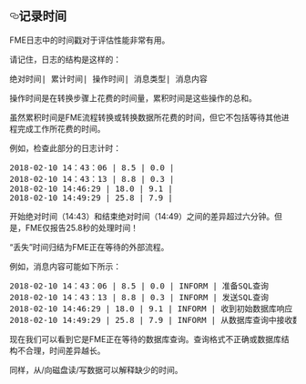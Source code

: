 
  <div id="readme" class="readme blob instapaper_body">
    <article class="markdown-body entry-content" itemprop="text"><h2><a id="user-content-log-timings" class="anchor" aria-hidden="true" href="https://github.com/safesoftware/FMETraining/blob/Desktop-Advanced-2018/DesktopAdvanced2WorkspaceDesign/2.09.LogTimings.md#log-timings"><svg class="octicon octicon-link" viewBox="0 0 16 16" version="1.1" width="16" height="16" aria-hidden="true"><path fill-rule="evenodd" d="M4 9h1v1H4c-1.5 0-3-1.69-3-3.5S2.55 3 4 3h4c1.45 0 3 1.69 3 3.5 0 1.41-.91 2.72-2 3.25V8.59c.58-.45 1-1.27 1-2.09C10 5.22 8.98 4 8 4H4c-.98 0-2 1.22-2 2.5S3 9 4 9zm9-3h-1v1h1c1 0 2 1.22 2 2.5S13.98 12 13 12H9c-.98 0-2-1.22-2-2.5 0-.83.42-1.64 1-2.09V6.25c-1.09.53-2 1.84-2 3.25C6 11.31 7.55 13 9 13h4c1.45 0 3-1.69 3-3.5S14.5 6 13 6z"></path></svg></a><font style="vertical-align: inherit;"><font style="vertical-align: inherit;">记录时间</font></font></h2>
<p><font style="vertical-align: inherit;"><font style="vertical-align: inherit;">FME日志中的时间戳对于评估性能非常有用。</font></font></p>
<p><font style="vertical-align: inherit;"><font style="vertical-align: inherit;">请记住，日志的结构是这样的：</font></font></p>
<pre><font style="vertical-align: inherit;"><font style="vertical-align: inherit;">绝对时间| </font><font style="vertical-align: inherit;">累计时间| </font><font style="vertical-align: inherit;">操作时间| </font><font style="vertical-align: inherit;">消息类型| </font><font style="vertical-align: inherit;">消息内容
</font></font></pre>
<p><font style="vertical-align: inherit;"><font style="vertical-align: inherit;">操作时间是在转换步骤上花费的时间量，累积时间是这些操作的总和。</font></font></p>
<p><font style="vertical-align: inherit;"><font style="vertical-align: inherit;">虽然累积时间是FME流程转换或转换数据所花费的时间，但它不包括等待其他进程完成工作所花费的时间。</font></font></p>
<p><font style="vertical-align: inherit;"><font style="vertical-align: inherit;">例如，检查此部分的日志计时：</font></font></p>
<pre><font style="vertical-align: inherit;"><font style="vertical-align: inherit;">2018-02-10 14：43：06 | </font><font style="vertical-align: inherit;">8.5 | </font><font style="vertical-align: inherit;">0.0 |</font></font><font></font><font style="vertical-align: inherit;"><font style="vertical-align: inherit;">
2018-02-10 14：43：13 | </font><font style="vertical-align: inherit;">8.8 | </font><font style="vertical-align: inherit;">0.3 |</font></font><font></font><font style="vertical-align: inherit;"><font style="vertical-align: inherit;">
2018-02-10 14:46:29 | </font><font style="vertical-align: inherit;">18.0 | </font><font style="vertical-align: inherit;">9.1 |</font></font><font></font><font style="vertical-align: inherit;"><font style="vertical-align: inherit;">
2018-02-10 14:49:29 | </font><font style="vertical-align: inherit;">25.8 | </font><font style="vertical-align: inherit;">7.9 |</font></font><font></font>
</pre>
<p><font style="vertical-align: inherit;"><font style="vertical-align: inherit;">开始绝对时间（14:43）和结束绝对时间（14:49）之间的差异超过六分钟。</font><font style="vertical-align: inherit;">但是，FME仅报告25.8秒的处理时间！</font></font></p>
<p><font style="vertical-align: inherit;"><font style="vertical-align: inherit;">“丢失”时间归结为FME正在等待的外部流程。</font></font></p>
<p><font style="vertical-align: inherit;"><font style="vertical-align: inherit;">例如，消息内容可能如下所示：</font></font></p>
<pre><font style="vertical-align: inherit;"><font style="vertical-align: inherit;">2018-02-10 14：43：06 | </font><font style="vertical-align: inherit;">8.5 | </font><font style="vertical-align: inherit;">0.0 | </font><font style="vertical-align: inherit;">INFORM | </font><font style="vertical-align: inherit;">准备SQL查询</font></font><font></font><font style="vertical-align: inherit;"><font style="vertical-align: inherit;">
2018-02-10 14：43：13 | </font><font style="vertical-align: inherit;">8.8 | </font><font style="vertical-align: inherit;">0.3 | </font><font style="vertical-align: inherit;">INFORM | </font><font style="vertical-align: inherit;">发送SQL查询</font></font><font></font><font style="vertical-align: inherit;"><font style="vertical-align: inherit;">
2018-02-10 14:46:29 | </font><font style="vertical-align: inherit;">18.0 | </font><font style="vertical-align: inherit;">9.1 | </font><font style="vertical-align: inherit;">INFORM | </font><font style="vertical-align: inherit;">收到初始数据库响应</font></font><font></font><font style="vertical-align: inherit;"><font style="vertical-align: inherit;">
2018-02-10 14:49:29 | </font><font style="vertical-align: inherit;">25.8 | </font><font style="vertical-align: inherit;">7.9 | </font><font style="vertical-align: inherit;">INFORM | </font><font style="vertical-align: inherit;">从数据库查询中接收数据</font></font><font></font>
</pre>
<p><font style="vertical-align: inherit;"><font style="vertical-align: inherit;">现在我们可以看到它是FME正在等待的数据库查询。</font><font style="vertical-align: inherit;">查询格式不正确或数据库结构不合理，时间差异越长。</font></font></p>
<p><font style="vertical-align: inherit;"><font style="vertical-align: inherit;">同样，从/向磁盘读/写数据可以解释缺少的时间。</font></font></p>
</article>
  </div>

</div></body></html>
